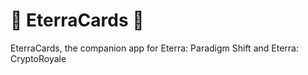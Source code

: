# 🎴 EterraCards 🎴
EterraCards, the companion app for Eterra: Paradigm Shift and Eterra: CryptoRoyale